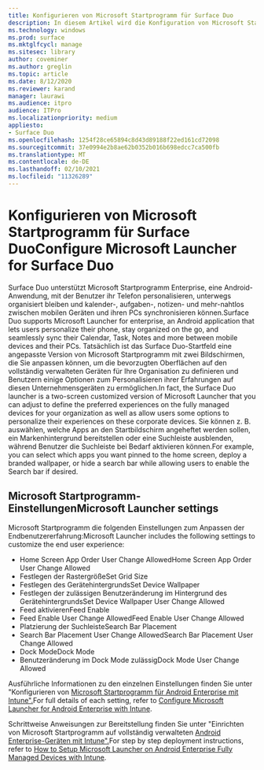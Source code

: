 ```yaml
---
title: Konfigurieren von Microsoft Startprogramm für Surface Duo
description: In diesem Artikel wird die Konfiguration von Microsoft Startprogramm für verwaltete Geräte in kommerziellen Umgebungen zusammengefasst.
ms.technology: windows
ms.prod: surface
ms.mktglfcycl: manage
ms.sitesec: library
author: coveminer
ms.author: greglin
ms.topic: article
ms.date: 8/12/2020
ms.reviewer: karand
manager: laurawi
ms.audience: itpro
audience: ITPro
ms.localizationpriority: medium
appliesto:
- Surface Duo
ms.openlocfilehash: 1254f28ce65894c8d43d89188f22ed161cd72098
ms.sourcegitcommit: 37e0994e2b8ae62b0352b016b698edcc7ca500fb
ms.translationtype: MT
ms.contentlocale: de-DE
ms.lasthandoff: 02/10/2021
ms.locfileid: "11326289"
---
```

# <span data-ttu-id="70f42-103">Konfigurieren von Microsoft Startprogramm für Surface Duo</span><span class="sxs-lookup"><span data-stu-id="70f42-103">Configure Microsoft Launcher for Surface Duo</span></span>

<span data-ttu-id="70f42-104">Surface Duo unterstützt Microsoft Startprogramm Enterprise, eine Android-Anwendung, mit der Benutzer ihr Telefon personalisieren, unterwegs organisiert bleiben und kalender-, aufgaben-, notizen- und mehr-nahtlos zwischen mobilen Geräten und ihren PCs synchronisieren können.</span><span class="sxs-lookup"><span data-stu-id="70f42-104">Surface Duo supports Microsoft Launcher for enterprise, an Android application that lets users personalize their phone, stay organized on the go, and seamlessly sync their Calendar, Task, Notes and more between mobile devices and their PCs.</span></span> <span data-ttu-id="70f42-105">Tatsächlich ist das Surface Duo-Startfeld eine angepasste Version von Microsoft Startprogramm mit zwei Bildschirmen, die Sie anpassen können, um die bevorzugten Oberflächen auf den vollständig verwalteten Geräten für Ihre Organisation zu definieren und Benutzern einige Optionen zum Personalisieren ihrer Erfahrungen auf diesen Unternehmensgeräten zu ermöglichen.</span><span class="sxs-lookup"><span data-stu-id="70f42-105">In fact, the Surface Duo launcher is a two-screen customized version of  Microsoft Launcher that you can adjust to define the preferred experiences on the fully managed devices for your organization as well as allow users some options to personalize their experiences on these corporate devices.</span></span> <span data-ttu-id="70f42-106">Sie können z. B. auswählen, welche Apps an den Startbildschirm angeheftet werden sollen, ein Markenhintergrund bereitstellen oder eine Suchleiste ausblenden, während Benutzer die Suchleiste bei Bedarf aktivieren können.</span><span class="sxs-lookup"><span data-stu-id="70f42-106">For example, you can select which apps you want pinned to the home screen, deploy a branded wallpaper, or hide a search bar while allowing users to enable the Search bar if desired.</span></span>

## <span data-ttu-id="70f42-107">Microsoft Startprogramm-Einstellungen</span><span class="sxs-lookup"><span data-stu-id="70f42-107">Microsoft Launcher settings</span></span>

<span data-ttu-id="70f42-108">Microsoft Startprogramm die folgenden Einstellungen zum Anpassen der Endbenutzererfahrung:</span><span class="sxs-lookup"><span data-stu-id="70f42-108">Microsoft Launcher includes the following settings to customize the end user experience:</span></span>


- <span data-ttu-id="70f42-109">Home Screen App Order User Change Allowed</span><span class="sxs-lookup"><span data-stu-id="70f42-109">Home Screen App Order User Change Allowed</span></span>
- <span data-ttu-id="70f42-110">Festlegen der Rastergröße</span><span class="sxs-lookup"><span data-stu-id="70f42-110">Set Grid Size</span></span>
- <span data-ttu-id="70f42-111">Festlegen des Gerätehintergrunds</span><span class="sxs-lookup"><span data-stu-id="70f42-111">Set Device Wallpaper</span></span>
- <span data-ttu-id="70f42-112">Festlegen der zulässigen Benutzeränderung im Hintergrund des Gerätehintergrunds</span><span class="sxs-lookup"><span data-stu-id="70f42-112">Set Device Wallpaper User Change Allowed</span></span>
- <span data-ttu-id="70f42-113">Feed aktivieren</span><span class="sxs-lookup"><span data-stu-id="70f42-113">Feed Enable</span></span>
- <span data-ttu-id="70f42-114">Feed Enable User Change Allowed</span><span class="sxs-lookup"><span data-stu-id="70f42-114">Feed Enable User Change Allowed</span></span>
- <span data-ttu-id="70f42-115">Platzierung der Suchleiste</span><span class="sxs-lookup"><span data-stu-id="70f42-115">Search Bar Placement</span></span>
- <span data-ttu-id="70f42-116">Search Bar Placement User Change Allowed</span><span class="sxs-lookup"><span data-stu-id="70f42-116">Search Bar Placement User Change Allowed</span></span>
- <span data-ttu-id="70f42-117">Dock Mode</span><span class="sxs-lookup"><span data-stu-id="70f42-117">Dock Mode</span></span>
- <span data-ttu-id="70f42-118">Benutzeränderung im Dock Mode zulässig</span><span class="sxs-lookup"><span data-stu-id="70f42-118">Dock Mode User Change Allowed</span></span>

<span data-ttu-id="70f42-119">Ausführliche Informationen zu den einzelnen Einstellungen finden Sie unter "Konfigurieren von [Microsoft Startprogramm für Android Enterprise mit Intune".](https://docs.microsoft.com/mem/intune/apps/configure-microsoft-launcher)</span><span class="sxs-lookup"><span data-stu-id="70f42-119">For full details of each setting, refer to [Configure Microsoft Launcher for Android Enterprise with Intune](https://docs.microsoft.com/mem/intune/apps/configure-microsoft-launcher).</span></span>

<span data-ttu-id="70f42-120">Schrittweise Anweisungen zur Bereitstellung finden Sie unter "Einrichten von Microsoft Startprogramm auf vollständig verwalteten [Android Enterprise-Geräten mit Intune".](https://techcommunity.microsoft.com/t5/intune-customer-success/how-to-setup-microsoft-launcher-on-android-enterprise-fully/ba-p/1482134)</span><span class="sxs-lookup"><span data-stu-id="70f42-120">For step by step deployment instructions, refer to [How to Setup Microsoft Launcher on Android Enterprise Fully Managed Devices with Intune](https://techcommunity.microsoft.com/t5/intune-customer-success/how-to-setup-microsoft-launcher-on-android-enterprise-fully/ba-p/1482134).</span></span>
